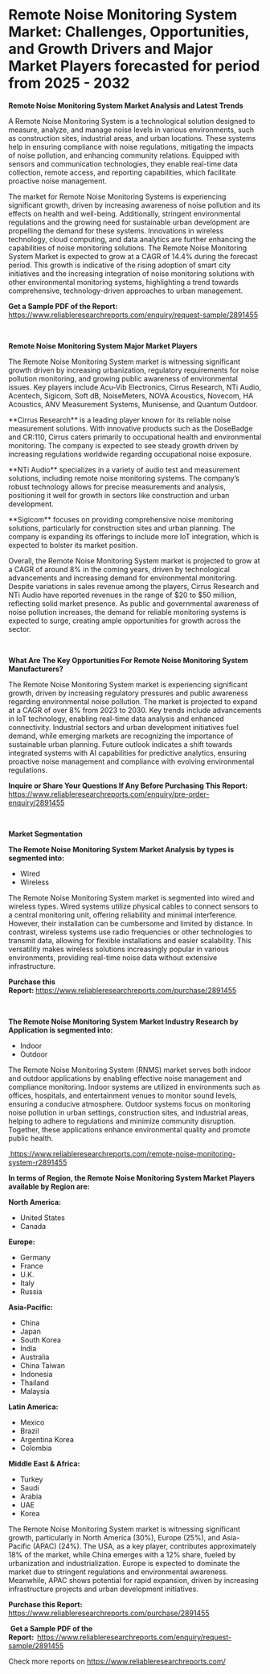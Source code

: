 <p><h1>Remote Noise Monitoring System Market: Challenges, Opportunities, and Growth Drivers and Major Market Players forecasted for period from 2025 - 2032</h1></p><p><strong>Remote Noise Monitoring System Market Analysis and Latest Trends</strong></p>
<p><p>A Remote Noise Monitoring System is a technological solution designed to measure, analyze, and manage noise levels in various environments, such as construction sites, industrial areas, and urban locations. These systems help in ensuring compliance with noise regulations, mitigating the impacts of noise pollution, and enhancing community relations. Equipped with sensors and communication technologies, they enable real-time data collection, remote access, and reporting capabilities, which facilitate proactive noise management.</p><p>The market for Remote Noise Monitoring Systems is experiencing significant growth, driven by increasing awareness of noise pollution and its effects on health and well-being. Additionally, stringent environmental regulations and the growing need for sustainable urban development are propelling the demand for these systems. Innovations in wireless technology, cloud computing, and data analytics are further enhancing the capabilities of noise monitoring solutions. The Remote Noise Monitoring System Market is expected to grow at a CAGR of 14.4% during the forecast period. This growth is indicative of the rising adoption of smart city initiatives and the increasing integration of noise monitoring solutions with other environmental monitoring systems, highlighting a trend towards comprehensive, technology-driven approaches to urban management.</p></p>
<p><strong>Get a Sample PDF of the Report:&nbsp;</strong> <a href="https://www.reliableresearchreports.com/enquiry/request-sample/2891455?utm_campaign=3319&utm_medium=2&utm_source=Github&utm_content=ia&utm_term=14032025&utm_id=remote-noise-monitoring-system">https://www.reliableresearchreports.com/enquiry/request-sample/2891455</a></p>
<p>&nbsp;</p>
<p><strong>Remote Noise Monitoring System Major Market Players</strong></p>
<p><p>The Remote Noise Monitoring System market is witnessing significant growth driven by increasing urbanization, regulatory requirements for noise pollution monitoring, and growing public awareness of environmental issues. Key players include Acu-Vib Electronics, Cirrus Research, NTi Audio, Acentech, Sigicom, Soft dB, NoiseMeters, NOVA Acoustics, Novecom, HA Acoustics, ANV Measurement Systems, Munisense, and Quantum Outdoor. </p><p>**Cirrus Research** is a leading player known for its reliable noise measurement solutions. With innovative products such as the DoseBadge and CR:110, Cirrus caters primarily to occupational health and environmental monitoring. The company is expected to see steady growth driven by increasing regulations worldwide regarding occupational noise exposure.</p><p>**NTi Audio** specializes in a variety of audio test and measurement solutions, including remote noise monitoring systems. The company’s robust technology allows for precise measurements and analysis, positioning it well for growth in sectors like construction and urban development.</p><p>**Sigicom** focuses on providing comprehensive noise monitoring solutions, particularly for construction sites and urban planning. The company is expanding its offerings to include more IoT integration, which is expected to bolster its market position.</p><p>Overall, the Remote Noise Monitoring System market is projected to grow at a CAGR of around 8% in the coming years, driven by technological advancements and increasing demand for environmental monitoring. Despite variations in sales revenue among the players, Cirrus Research and NTi Audio have reported revenues in the range of $20 to $50 million, reflecting solid market presence. As public and governmental awareness of noise pollution increases, the demand for reliable monitoring systems is expected to surge, creating ample opportunities for growth across the sector.</p></p>
<p>&nbsp;</p>
<p><strong>What Are The Key Opportunities For Remote Noise Monitoring System Manufacturers?</strong></p>
<p><p>The Remote Noise Monitoring System market is experiencing significant growth, driven by increasing regulatory pressures and public awareness regarding environmental noise pollution. The market is projected to expand at a CAGR of over 8% from 2023 to 2030. Key trends include advancements in IoT technology, enabling real-time data analysis and enhanced connectivity. Industrial sectors and urban development initiatives fuel demand, while emerging markets are recognizing the importance of sustainable urban planning. Future outlook indicates a shift towards integrated systems with AI capabilities for predictive analytics, ensuring proactive noise management and compliance with evolving environmental regulations.</p></p>
<p><strong>Inquire or Share Your Questions If Any Before Purchasing This Report:</strong> <a href="https://www.reliableresearchreports.com/enquiry/pre-order-enquiry/2891455?utm_campaign=3319&utm_medium=2&utm_source=Github&utm_content=ia&utm_term=14032025&utm_id=remote-noise-monitoring-system">https://www.reliableresearchreports.com/enquiry/pre-order-enquiry/2891455</a></p>
<p>&nbsp;</p>
<p><strong>Market Segmentation</strong></p>
<p><strong>The Remote Noise Monitoring System Market Analysis by types is segmented into:</strong></p>
<p><ul><li>Wired</li><li>Wireless</li></ul></p>
<p><p>The Remote Noise Monitoring System market is segmented into wired and wireless types. Wired systems utilize physical cables to connect sensors to a central monitoring unit, offering reliability and minimal interference. However, their installation can be cumbersome and limited by distance. In contrast, wireless systems use radio frequencies or other technologies to transmit data, allowing for flexible installations and easier scalability. This versatility makes wireless solutions increasingly popular in various environments, providing real-time noise data without extensive infrastructure.</p></p>
<p><strong>Purchase this Report:&nbsp;</strong><a href="https://www.reliableresearchreports.com/purchase/2891455?utm_campaign=3319&utm_medium=2&utm_source=Github&utm_content=ia&utm_term=14032025&utm_id=remote-noise-monitoring-system">https://www.reliableresearchreports.com/purchase/2891455</a></p>
<p>&nbsp;</p>
<p><strong>The Remote Noise Monitoring System Market Industry Research by Application is segmented into:</strong></p>
<p><ul><li>Indoor</li><li>Outdoor</li></ul></p>
<p><p>The Remote Noise Monitoring System (RNMS) market serves both indoor and outdoor applications by enabling effective noise management and compliance monitoring. Indoor systems are utilized in environments such as offices, hospitals, and entertainment venues to monitor sound levels, ensuring a conducive atmosphere. Outdoor systems focus on monitoring noise pollution in urban settings, construction sites, and industrial areas, helping to adhere to regulations and minimize community disruption. Together, these applications enhance environmental quality and promote public health.</p></p>
<p><a href="https://www.reliableresearchreports.com/remote-noise-monitoring-system-r2891455?utm_campaign=3319&utm_medium=2&utm_source=Github&utm_content=ia&utm_term=14032025&utm_id=remote-noise-monitoring-system">&nbsp;https://www.reliableresearchreports.com/remote-noise-monitoring-system-r2891455</a></p>
<p><strong>In terms of Region, the Remote Noise Monitoring System Market Players available by Region are:</strong></p>
<p>
    <p> <strong> North America: </strong>
        <ul>
            <li>United States</li>
            <li>Canada</li>
        </ul>
        </p> 
    <p> <strong> Europe: </strong>
        <ul>
            <li>Germany</li>
            <li>France</li>
            <li>U.K.</li>
            <li>Italy</li>
            <li>Russia</li>
        </ul>
        </p> 
    <p> <strong> Asia-Pacific: </strong>
        <ul>
            <li>China</li>
            <li>Japan</li>
            <li>South Korea</li>
            <li>India</li>
            <li>Australia</li>
            <li>China Taiwan</li>
            <li>Indonesia</li>
            <li>Thailand</li>
            <li>Malaysia</li>
        </ul>
        </p> 
    <p> <strong> Latin America: </strong>
        <ul>
            <li>Mexico</li>
            <li>Brazil</li>
            <li>Argentina Korea</li>
            <li>Colombia</li>
        </ul>
        </p> 
    <p> <strong> Middle East & Africa: </strong>
        <ul>
            <li>Turkey</li>
            <li>Saudi</li>
            <li>Arabia</li>
            <li>UAE</li>
            <li>Korea</li>
        </ul>
    </p>
    </p>
<p><p>The Remote Noise Monitoring System market is witnessing significant growth, particularly in North America (30%), Europe (25%), and Asia-Pacific (APAC) (24%). The USA, as a key player, contributes approximately 18% of the market, while China emerges with a 12% share, fueled by urbanization and industrialization. Europe is expected to dominate the market due to stringent regulations and environmental awareness. Meanwhile, APAC shows potential for rapid expansion, driven by increasing infrastructure projects and urban development initiatives.</p></p>
<p><strong>Purchase this Report: </strong><a href="https://www.reliableresearchreports.com/purchase/2891455?utm_campaign=3319&utm_medium=2&utm_source=Github&utm_content=ia&utm_term=14032025&utm_id=remote-noise-monitoring-system">https://www.reliableresearchreports.com/purchase/2891455</a></p>
<p>&nbsp;<strong>Get a Sample PDF of the Report:&nbsp;&nbsp;</strong><a href="https://www.reliableresearchreports.com/enquiry/request-sample/2891455?utm_campaign=3319&utm_medium=2&utm_source=Github&utm_content=ia&utm_term=14032025&utm_id=remote-noise-monitoring-system">https://www.reliableresearchreports.com/enquiry/request-sample/2891455</a></p>
<p><strong></strong></p>
<p>Check more reports on <a href="https://www.reliableresearchreports.com/?utm_campaign=3319&utm_medium=2&utm_source=Github&utm_content=ia&utm_term=14032025&utm_id=remote-noise-monitoring-system">https://www.reliableresearchreports.com/</a></p>